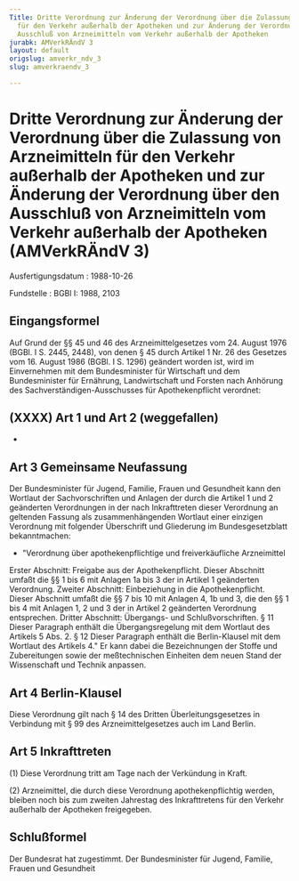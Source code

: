 ```yaml
---
Title: Dritte Verordnung zur Änderung der Verordnung über die Zulassung von Arzneimitteln
  für den Verkehr außerhalb der Apotheken und zur Änderung der Verordnung über den
  Ausschluß von Arzneimitteln vom Verkehr außerhalb der Apotheken
jurabk: AMVerkRÄndV 3
layout: default
origslug: amverkr_ndv_3
slug: amverkraendv_3

---
```


# Dritte Verordnung zur Änderung der Verordnung über die Zulassung von Arzneimitteln für den Verkehr außerhalb der Apotheken und zur Änderung der Verordnung über den Ausschluß von Arzneimitteln vom Verkehr außerhalb der Apotheken (AMVerkRÄndV 3)

Ausfertigungsdatum
:   1988-10-26

Fundstelle
:   BGBl I: 1988, 2103



## Eingangsformel

Auf Grund der §§ 45 und 46 des Arzneimittelgesetzes vom 24. August
1976 (BGBl. I S. 2445, 2448), von denen § 45 durch Artikel 1 Nr. 26
des Gesetzes vom 16. August 1986 (BGBl. I S. 1296) geändert worden
ist, wird im Einvernehmen mit dem Bundesminister für Wirtschaft und
dem Bundesminister für Ernährung, Landwirtschaft und Forsten nach
Anhörung des Sachverständigen-Ausschusses für Apothekenpflicht
verordnet:


## (XXXX) Art 1 und Art 2 (weggefallen)

-


## Art 3 Gemeinsame Neufassung

Der Bundesminister für Jugend, Familie, Frauen und Gesundheit kann den
Wortlaut der Sachvorschriften und Anlagen der durch die Artikel 1 und
2 geänderten Verordnungen in der nach Inkrafttreten dieser Verordnung
an geltenden Fassung als zusammenhängenden Wortlaut einer einzigen
Verordnung mit folgender Überschrift und Gliederung im
Bundesgesetzblatt bekanntmachen:

*   "Verordnung über apothekenpflichtige und freiverkäufliche Arzneimittel



Erster Abschnitt: Freigabe aus der Apothekenpflicht.
Dieser Abschnitt umfaßt die §§ 1 bis 6 mit Anlagen 1a bis 3 der in
Artikel 1 geänderten Verordnung.
Zweiter Abschnitt: Einbeziehung in die Apothekenpflicht.
Dieser Abschnitt umfaßt die §§ 7 bis 10 mit Anlagen 4, 1b und 3, die
den §§ 1 bis 4 mit Anlagen 1, 2 und 3 der in Artikel 2 geänderten
Verordnung entsprechen.
Dritter Abschnitt: Übergangs- und Schlußvorschriften.
§ 11
Dieser Paragraph enthält die Übergangsregelung mit dem Wortlaut des
Artikels 5 Abs. 2.
§ 12
Dieser Paragraph enthält die Berlin-Klausel mit dem Wortlaut des
Artikels 4."
Er kann dabei die Bezeichnungen der Stoffe und Zubereitungen sowie der
meßtechnischen Einheiten dem neuen Stand der Wissenschaft und Technik
anpassen.


## Art 4 Berlin-Klausel

Diese Verordnung gilt nach § 14 des Dritten Überleitungsgesetzes in
Verbindung mit § 99 des Arzneimittelgesetzes auch im Land Berlin.


## Art 5 Inkrafttreten

(1) Diese Verordnung tritt am Tage nach der Verkündung in Kraft.

(2) Arzneimittel, die durch diese Verordnung apothekenpflichtig
werden, bleiben noch bis zum zweiten Jahrestag des Inkrafttretens für
den Verkehr außerhalb der Apotheken freigegeben.


## Schlußformel

Der Bundesrat hat zugestimmt.
Der Bundesminister für Jugend, Familie, Frauen und Gesundheit

